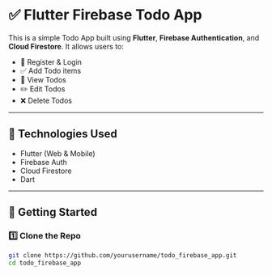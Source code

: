 # ✅ Flutter Firebase Todo App

This is a simple Todo App built using **Flutter**, **Firebase Authentication**, and **Cloud Firestore**. It allows users to:

- 🔐 Register & Login
- ✅ Add Todo items
- 📝 View Todos
- ✏️ Edit Todos
- ❌ Delete Todos

---

## 🔧 Technologies Used

- Flutter (Web & Mobile)
- Firebase Auth
- Cloud Firestore
- Dart

---

## 🚀 Getting Started

### 1️⃣ Clone the Repo

```bash
git clone https://github.com/yourusername/todo_firebase_app.git
cd todo_firebase_app
